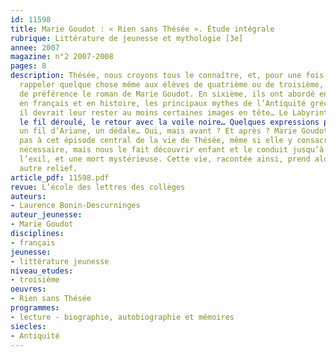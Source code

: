 ```yaml
---
id: 11598
title: Marie Goudot : « Rien sans Thésée ». Étude intégrale
rubrique: Littérature de jeunesse et mythologie [3e]
annee: 2007
magazine: n°2 2007-2008
pages: 8
description: Thésée, nous croyons tous le connaître, et, pour une fois, il devrait
  rappeler quelque chose même aux élèves de quatrième ou de troisième, auxquels s’adresse
  de préférence le roman de Marie Goudot. En sixième, ils ont abordé en principe,
  en français et en histoire, les principaux mythes de l’Antiquité gréco-latine, et
  il devrait leur rester au moins certaines images en tête… Le Labyrinthe, le Minotaure,
  le fil déroulé, le retour avec la voile noire… Quelques expressions peut-être :
  un fil d’Ariane, un dédale… Oui, mais avant ? Et après ? Marie Goudot ne se limite
  pas à cet épisode central de la vie de Thésée, même si elle y consacre le temps
  nécessaire, mais nous le fait découvrir enfant et le conduit jusqu’à la vieillesse,
  l’exil, et une mort mystérieuse. Cette vie, racontée ainsi, prend alors un tout
  autre relief.
article_pdf: 11598.pdf
revue: L’école des lettres des collèges
auteurs:
- Laurence Bonin-Descurninges
auteur_jeunesse:
- Marie Goudot
disciplines:
- français
jeunesse:
- littérature jeunesse
niveau_etudes:
- troisième
oeuvres:
- Rien sans Thésée
programmes:
- lecture - biographie, autobiographie et mémoires
siecles:
- Antiquité
---
```

